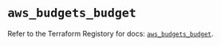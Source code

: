 # `aws_budgets_budget`

Refer to the Terraform Registory for docs: [`aws_budgets_budget`](https://registry.terraform.io/providers/hashicorp/aws/5.23.0/docs/resources/budgets_budget).

